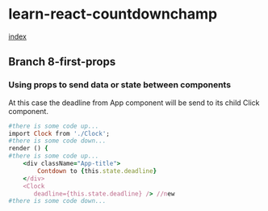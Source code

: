 # learn-react-countdownchamp

[index](index.md)

## Branch 8-first-props

### Using props to send data or state between components
At this case the deadline from App component will be send to its child Click component. 
```ruby
#there is some code up...
import Clock from './Clock';
#there is some code down...
render () { 
#there is some code up...
    <div className="App-title">
        Contdown to {this.state.deadline}
    </div>
    <Clock
       deadline={this.state.deadline} /> //new
#there is some code down...
```